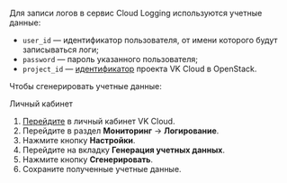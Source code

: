 Для записи логов в сервис Cloud Logging используются учетные данные:

- `user_id` — идентификатор пользователя, от имени которого будут записываться логи;
- `password` — пароль указанного пользователя;
- `project_id` — [идентификатор](/ru/tools-for-using-services/api/rest-api/endpoints#poluchenie_project_id) проекта VK Cloud в OpenStack.

Чтобы сгенерировать учетные данные:

<tabs>
<tablist>
<tab>Личный кабинет</tab>
</tablist>
<tabpanel>

1. [Перейдите](https://msk.cloud.vk.com/app/) в личный кабинет VK Cloud.
1. Перейдите в раздел **Мониторинг** → **Логирование**.
1. Нажмите кнопку **Настройки**.
1. Перейдите на вкладку **Генерация учетных данных**.
1. Нажмите кнопку **Сгенерировать**.
1. Сохраните полученные учетные данные.

</tabpanel>
</tabs>
